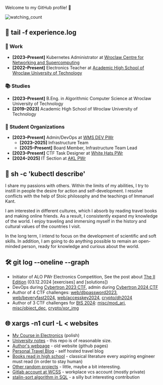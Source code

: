Welcome to my GitHub profile! 👋

<img src="https://komarev.com/ghpvc/?username=Rafisto" alt="watching_count" />

## 📂 tail -f experience.log

### 🏢 Work
- **[2023–Present]** Kubernetes Administrator at [Wroclaw Centre for Networking and Supercomputing](https://wcss.pl/en/)  
- **[2022–Present]** Electronics Teacher at [Academic High School of Wroclaw University of Technology](https://liceum.pwr.edu.pl/)  

### 📚 Studies
- **[2023–Present]** B.Eng. in Algorithmic Computer Science at Wroclaw University of Technology  
- **[2019–2023]** Academic High School of Wroclaw University of Technology  

### 🚀 Student Organizations
- **[2023–Present]** Admin/DevOps at [WMS DEV PWr](https://pl.linkedin.com/company/wms-dev)
  - **[2023–2025]** Infrastructure Team
  - **[2025–Present]** Board Member, Infrastructure Team Lead
- **[2023–Present]** CTF Task Designer at [White Hats PWr](https://whitehats.pwr.edu.pl/kurs-pentestera/)
- **[2024–2025]** IT Section at [AKL PWr](https://akl.pwr.edu.pl/)

## 🎸 sh -c 'kubectl describe'

I share my passions with others. Within the limits of my abilities, I try to instill in people the desire for action and self-development. I resolve conflicts with the help of Stoic philosophy and the teachings of Immanuel Kant.

I am interested in different cultures, which I absorb by reading travel books and making online friends. As a result, I consistently expand my knowledge of the world. I enjoy traveling and immersing myself in the history and cultural values of the countries I visit. 

In the long term, I intend to focus on the development of scientific and soft skills. In addition, I am going to do anything possible to remain an open-minded person, ready for knowledge and curious about the world.

## 🛠️ git log --oneline --graph
- Initiator of ALO PWr Electronics Competition, See the post about [The II Edition](https://www.facebook.com/liceumPWr/posts/988262823111065) (03.12.2024 [exercises] and [solutions])
- DevOps during [Cybertron 2023 CTF](https://www.linkedin.com/feed/update/urn:li:activity:7150921638400729088), admin during [Cybertron 2024 CTF](https://git.e-science.pl/cybertron/zadania2024/cybertron2024/)
- Author of 4 CTF challenges: [web/dbpassword2023](https://git.e-science.pl/cybertron/zadania2023/team_wlodarczyk_jagielski_zadanie1_dbpassword/-/blob/master/README.md), [web/beveryfast2024](https://git.e-science.pl/cybertron/zadania2024/team_wlodarczyk_zadanie_1_beveryfast), [web/accesskey2024](https://git.e-science.pl/cybertron/zadania2024/team_wlodarczyk_zadanie_2_accesskey), [crypto/dh2024](https://git.e-science.pl/cybertron/zadania2024/team_wlodarczyk_zadanie_3_dh)
- Author of 3 CTF challenges for [BtS 2024](https://whitehats.pwr.edu.pl/bts/bts-5th-edition/): [misc/mod_ari](https://github.com/PWrWhiteHats/BtS-2024-Writeups/tree/master/misc/mod_ari), [misc/object_dec](https://github.com/PWrWhiteHats/BtS-2024-Writeups/tree/master/misc/object_dec), [crypto/xor_img](https://github.com/PWrWhiteHats/BtS-2024-Writeups/tree/master/crypto/xor_img)

## 🌐 xargs -n1 curl -L < websites  
- [My Course in Electronics](https://rafisto.github.io/electronics/) (polish)
- [University notes](https://github.com/rafisto/uni) - this repo is of reasonable size.
- [Author's webpage](https://rafisto.github.io/) - old website (github pages)
- [Personal Travel Blog](https://blog.rwlodarczyk.pl) - self hosted travel blog
- [Books read in high school](./BOOKS.md) - classical literature every aspiring engineer must read (in order to stay human)
- [Other random projects](https://rwlodarczyk.github.io/) - little, maybe a bit interesting.
- [Gitlab account at WCSS](https://git.e-science.pl/rwlodarczyk/) - workplace vcs account (mostly private)
- [stalin-sort algorithm in SQL](https://github.com/gustavo-depaula/stalin-sort/commit/f442ccfcef470d15ac6bbb92f7e1dfc6442c164d) - a silly but interesting contribution
